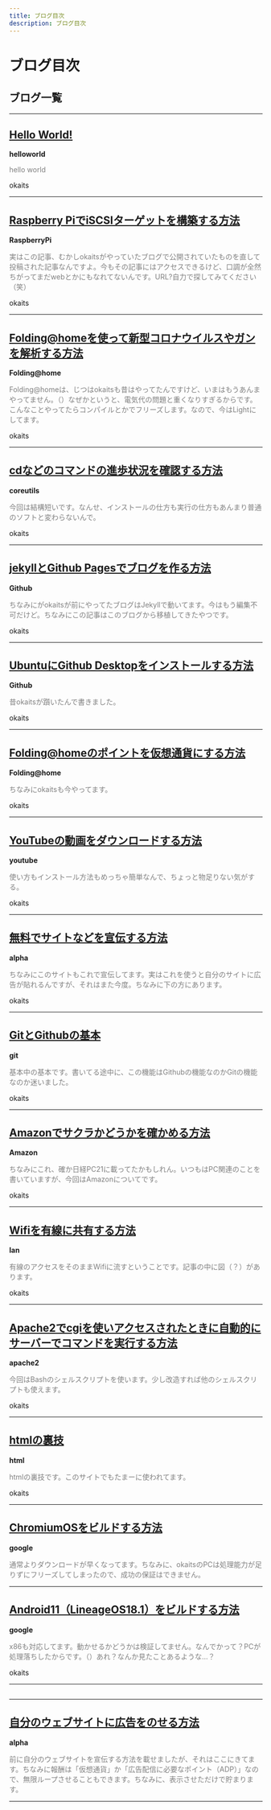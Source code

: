 ```yaml
---
title: ブログ目次
description: ブログ目次
---
```

<h1>ブログ目次</h1>
<h2>ブログ一覧</h2>
<hr>
<a href="https://linuxcodevserver.github.io/blog/2021/06/28/2021062801"><h2>Hello World!</h2></a>
<span><b>helloworld</b></span>
<p style="width: 70%, height: 70%; color: gray;">hello world</p>
<p style="width: 70%, height: 70%, color: black:">okaits</p>
<hr>
<a href="https://linuxcodevserver.github.io/blog/2021/06/29/2021062901"><h2>Raspberry PiでiSCSIターゲットを構築する方法</h2></a>
<span><b>RaspberryPi</b></span>
<p style="width: 70%, height: 70%; color: gray;">実はこの記事、むかしokaitsがやっていたブログで公開されていたものを直して投稿された記事なんですよ。今もその記事にはアクセスできるけど、口調が全然ちがってまだwebとかにもなれてないんです。URL?自力で探してみてください（笑）</p>
<p style="width: 70%, height: 70%, color: black:">okaits</p>
<hr>
<a href="https://linuxcodevserver.github.io/blog/2021/07/01/2021070101"><h2>Folding@homeを使って新型コロナウイルスやガンを解析する方法</h2></a>
<span><b>Folding@home</b></span>
<p style="width: 70%, height: 70%; color: gray;">Folding@homeは、じつはokaitsも昔はやってたんですけど、いまはもうあんまやってません。（）なぜかというと、電気代の問題と重くなりすぎるからです。こんなことやってたらコンパイルとかでフリーズします。なので、今はLightにしてます。</p>
<p style="width: 70%, height: 70%, color: black:">okaits</p>
<hr>
<a href="https://linuxcodevserver.github.io/blog/2021/07/20/2021072001"><h2>cdなどのコマンドの進歩状況を確認する方法</h2></a>
<span><b>coreutils</b></span>
<p style="width: 70%, height: 70%; color: gray;">今回は結構短いです。なんせ、インストールの仕方も実行の仕方もあんまり普通のソフトと変わらないんで。</p>
<p style="width: 70%, height: 70%, color: black:">okaits</p>
<hr>
<a href="https://linuxcodevserver.github.io/blog/2021/07/20/2021072002"><h2>jekyllとGithub Pagesでブログを作る方法</h2></a>
<span><b>Github</b></span>
<p style="width: 70%, height: 70%; color: gray;">ちなみにがokaitsが前にやってたブログはJekyllで動いてます。今はもう編集不可だけど。ちなみにこの記事はこのブログから移植してきたやつです。</p>
<p style="width: 70%, height: 70%, color: black:">okaits</p>
<hr>
<a href="https://linuxcodevserver.github.io/blog/2021/07/20/2021072004"><h2>UbuntuにGithub Desktopをインストールする方法</h2></a>
<span><b>Github</b></span>
<p style="width: 70%, height: 70%; color: gray;">昔okaitsが躓いたんで書きました。</p>
<p style="width: 70%, height: 70%, color: black:">okaits</p>
<hr>
<a href="https://linuxcodevserver.github.io/blog/2021/07/21/2021072101"><h2>Folding@homeのポイントを仮想通貨にする方法</h2></a>
<span><b>Folding@home</b></span>
<p style="width: 70%, height: 70%; color: gray;">ちなみにokaitsも今やってます。</p>
<p style="width: 70%, height: 70%, color: black:">okaits</p>
<hr>
<a href="https://linuxcodevserver.github.io/blog/2021/07/21/2021072102"><h2>YouTubeの動画をダウンロードする方法</h2></a>
<span><b>youtube</b></span>
<p style="width: 70%, height: 70%; color: gray;">使い方もインストール方法もめっちゃ簡単なんで、ちょっと物足りない気がする。</p>
<p style="width: 70%, height: 70%, color: black:">okaits</p>
<hr>
<a href="https://linuxcodevserver.github.io/blog/2021/07/21/2021072103"><h2>無料でサイトなどを宣伝する方法</h2></a>
<span><b>alpha</b></span>
<p style="width: 70%, height: 70%; color: gray;">ちなみにこのサイトもこれで宣伝してます。実はこれを使うと自分のサイトに広告が貼れるんですが、それはまた今度。ちなみに下の方にあります。</p>
<p style="width: 70%, height: 70%, color: black:">okaits</p>
<hr>
<a href="https://linuxcodevserver.github.io/blog/2021/07/25/2021072501"><h2>GitとGithubの基本</h2></a>
<span><b>git</b></span>
<p style="width: 70%, height: 70%; color: gray;">基本中の基本です。書いてる途中に、この機能はGithubの機能なのかGitの機能なのか迷いました。</p>
<p style="width: 70%, height: 70%, color: black:">okaits</p>
<hr>
<a href="https://linuxcodevserver.github.io/blog/2021/07/26/2021072601"><h2>Amazonでサクラかどうかを確かめる方法</h2></a>
<span><b>Amazon</b></span>
<p style="width: 70%, height: 70%; color: gray;">ちなみにこれ、確か日経PC21に載ってたかもしれん。いつもはPC関連のことを書いていますが、今回はAmazonについてです。</p>
<p style="width: 70%, height: 70%, color: black:">okaits</p>
<hr>
<a href="https://linuxcodevserver.github.io/blog/2021/07/28/2021072801"><h2>Wifiを有線に共有する方法</h2></a>
<span><b>lan</b></span>
<p style="width: 70%, height: 70%; color: gray;">有線のアクセスをそのままWifiに流すということです。記事の中に図（？）があります。</p>
<p style="width: 70%, height: 70%, color: black:">okaits</p>
<hr>
<a href="https://linuxcodevserver.github.io/blog/2021/08/06/2021080601"><h2>Apache2でcgiを使いアクセスされたときに自動的にサーバーでコマンドを実行する方法</h2></a>
<span><b>apache2</b></span>
<p style="width: 70%, height: 70%; color: gray;">今回はBashのシェルスクリプトを使います。少し改造すれば他のシェルスクリプトも使えます。</p>
<p style="width: 70%, height: 70%, color: black:">okaits</p>
<hr>
<a href="https://linuxcodevserver.github.io/blog/2021/08/09/2021080901"><h2>htmlの裏技</h2></a>
<span><b>html</b></span>
<p style="width: 70%, height: 70%; color: gray;">htmlの裏技です。このサイトでもたまーに使われてます。</p>
<p style="width: 70%, height: 70%, color: black:">okaits</p>
<hr>
<a href="https://linuxcodevserver.github.io/blog/2021/08/10/2021081001"><h2>ChromiumOSをビルドする方法</h2></a>
<span><b>google</b></span>
<p style="width: 70%, height: 70%; color: gray;">通常よりダウンロードが早くなってます。ちなみに、okaitsのPCは処理能力が足りずにフリーズしてしまったので、成功の保証はできません。</p>
<p style="width: 70%, height: 70%, color: black:"></p>
<hr>
<a href="https://linuxcodevserver.github.io/blog/2021/08/14/2021081401"><h2>Android11（LineageOS18.1）をビルドする方法</h2></a>
<span><b>google</b></span>
<p style="width: 70%, height: 70%; color: gray;">x86も対応してます。動かせるかどうかは検証してません。なんでかって？PCが処理落ちしたからです。（）あれ？なんか見たことあるような...？</p>
<p style="width: 70%, height: 70%, color: black:">okaits</p>
<hr>
<a href="https://linuxcodevserver.github.io/blog/2021/08/26/2021081401"><h2></h2></a>
<span><b></b></span>
<p style="width: 70%, height: 70%; color: gray;"></p>
<p style="width: 70%, height: 70%, color: black:"></p>
<hr>
<a href="https://linuxcodevserver.github.io/blog/2021/09/09/2021090901"><h2>自分のウェブサイトに広告をのせる方法</h2></a>
<span><b>alpha</b></span>
<p style="width: 70%, height: 70%; color: gray;">前に自分のウェブサイトを宣伝する方法を載せましたが、それはここにきてます。ちなみに報酬は「仮想通貨」か「広告配信に必要なポイント（ADP）」なので、無限ループさせることもできます。ちなみに、表示させただけで貯まります。</p>
<p style="width: 70%, height: 70%, color: black:"></p>
<hr>
